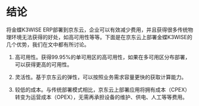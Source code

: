 # 结论 

将金蝶K3WISE ERP部署到京东云，企业可以有效减少费用，并且获得很多传统物理环境无法获得的好处，如高可用性等等。下面是在京东云上部署金蝶K3WISE的几个优势，我们在文中都有所讨论。

1. 高可用性。获得99.95%的单可用区的高可用性，如果在多可用区分布部署，可以获得更高的可用性。

2. 灵活性。基于京东云的弹性，可以按照业务需求容量更快的获取计算能力。

3. 较低的成本。与传统部署模式相比，京东云上部署应用将拥有成本（CPEX）转变为运营成本（OPEX），无需再承担设备的维护、供电、人工等等费用。


